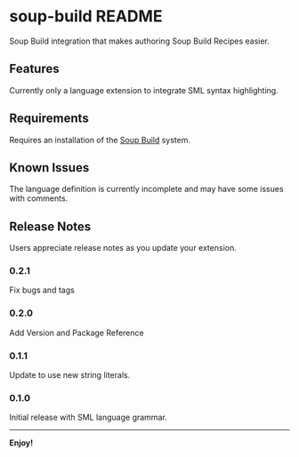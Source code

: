 # soup-build README

Soup Build integration that makes authoring Soup Build Recipes easier.

## Features

Currently only a language extension to integrate SML syntax highlighting.

## Requirements

Requires an installation of the [Soup Build](https://www.soupbuild.com/docs/getting-started) system.

## Known Issues

The language definition is currently incomplete and may have some issues with comments.

## Release Notes

Users appreciate release notes as you update your extension.

### 0.2.1

Fix bugs and tags

### 0.2.0

Add Version and Package Reference

### 0.1.1

Update to use new string literals.

### 0.1.0

Initial release with SML language grammar.

---

**Enjoy!**
